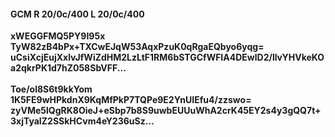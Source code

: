 #### GCM R 20/0c/400 L 20/0c/400
**xWEGGFMQ5PY9I95x**<br/>**TyW82zB4bPx+TXCwEJqW53AqxPzuK0qRgaEQbyo6yqg=**<br/>**uCsiXcjEujXxlvJfWiZdHM2LzLtF1RM6bSTGCfWFIA4DEwlD2/llvYHVkeKOa2qkrPK1d7hZ058SbVFF...**<br/><br/>
**Toe/ol8S6t9kkYom**<br/>**1K5FE9wHPkdnX9KqMfPkP7TQPe9E2YnUIEfu4/zzswo=**<br/>**zyVMe5lQgRK8OieJ+eSbp7b8S9uwbEUUuWhA2crK45EY2s4y3gQQ7t+3xjTyaIZ2SSkHCvm4eY236uSz...**